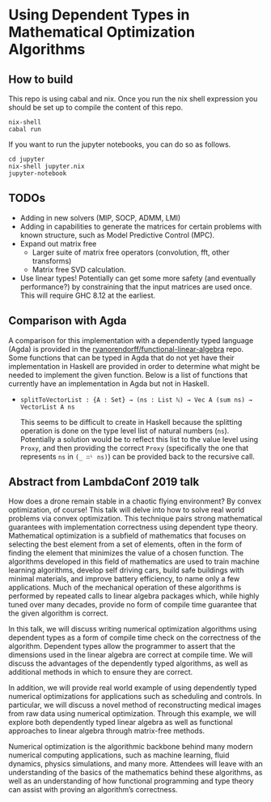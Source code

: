 # Using Dependent Types in Mathematical Optimization Algorithms

## How to build

This repo is using cabal and nix. Once you run the nix shell expression you
should be set up to compile the content of this repo.

```
nix-shell
cabal run
```

If you want to run the jupyter notebooks, you can do so as follows.

```
cd jupyter
nix-shell jupyter.nix
jupyter-notebook
```


## TODOs

- Adding in new solvers (MIP, SOCP, ADMM, LMI)
- Adding in capabilities to generate the matrices for certain problems with
  known structure, such as Model Predictive Control (MPC).
- Expand out matrix free 
  - Larger suite of matrix free operators (convolution, fft, other transforms)
  - Matrix free SVD calculation.
- Use linear types! Potentially can get some more safety (and eventually
  performance?) by constraining that the input matrices are used once. This
  will require GHC 8.12 at the earliest.


## Comparison with Agda

A comparison for this implementation with a dependently typed language (Agda)
is provided in the
[ryanorendorff/functional-linear-algebra](https://github.com/ryanorendorff/functional-linear-algebra)
repo. Some functions that can be typed in Agda that do not yet have their
implementation in Haskell are provided in order to determine what might be
needed to implement the given function. Below is a list of functions that
currently have an implementation in Agda but not in Haskell.

- `splitToVectorList : {A : Set} → (ns : List ℕ) → Vec A (sum ns) → VectorList A ns`

   This seems to be difficult to create in Haskell because the splitting
   operation is done on the type level list of natural numbers (`ns`).
   Potentially a solution would be to reflect this list to the value level
   using `Proxy`, and then providing the correct `Proxy` (specifically the one
   that represents `ns` in `(_ ∷ᴸ ns)`) can be provided back to the recursive
   call.


## Abstract from LambdaConf 2019 talk

How does a drone remain stable in a chaotic flying environment? By convex
optimization, of course! This talk will delve into how to solve real world
problems via convex optimization. This technique pairs strong mathematical
guarantees with implementation correctness using dependent type theory.
Mathematical optimization is a subfield of mathematics that focuses on selecting
the best element from a set of elements, often in the form of finding the
element that minimizes the value of a chosen function. The algorithms developed
in this field of mathematics are used to train machine learning algorithms,
develop self driving cars, build safe buildings with minimal materials, and
improve battery efficiency, to name only a few applications. Much of the
mechanical operation of these algorithms is performed by repeated calls to
linear algebra packages which, while highly tuned over many decades, provide no
form of compile time guarantee that the given algorithm is correct.

In this talk, we will discuss writing numerical optimization algorithms using
dependent types as a form of compile time check on the correctness of the
algorithm. Dependent types allow the programmer to assert that the dimensions
used in the linear algebra are correct at compile time. We will discuss the
advantages of the dependently typed algorithms, as well as additional methods in
which to ensure they are correct.

In addition, we will provide real world example of using dependently typed
numerical optimizations for applications such as scheduling and controls. In
particular, we will discuss a novel method of reconstructing medical images from
raw data using numerical optimization. Through this example, we will explore
both dependently typed linear algebra as well as functional approaches to linear
algebra through matrix-free methods.

Numerical optimization is the algorithmic backbone behind many modern numerical
computing applications, such as machine learning, fluid dynamics, physics
simulations, and many more. Attendees will leave with an understanding of the
basics of the mathematics behind these algorithms, as well as an understanding
of how functional programming and type theory can assist with proving an
algorithm’s correctness.
